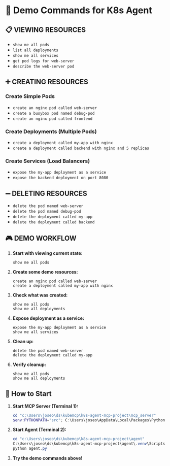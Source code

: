 # 🎯 Demo Commands for K8s Agent

## 📋 **VIEWING RESOURCES**
- `show me all pods`
- `list all deployments`
- `show me all services`
- `get pod logs for web-server`
- `describe the web-server pod`

## ➕ **CREATING RESOURCES**

### Create Simple Pods
- `create an nginx pod called web-server`
- `create a busybox pod named debug-pod`
- `create an nginx pod called frontend`

### Create Deployments (Multiple Pods)
- `create a deployment called my-app with nginx`
- `create a deployment called backend with nginx and 5 replicas`

### Create Services (Load Balancers)
- `expose the my-app deployment as a service`
- `expose the backend deployment on port 8080`

## ➖ **DELETING RESOURCES**
- `delete the pod named web-server`
- `delete the pod named debug-pod`
- `delete the deployment called my-app`
- `delete the deployment called backend`

## 🎮 **DEMO WORKFLOW**

1. **Start with viewing current state:**
   ```
   show me all pods
   ```

2. **Create some demo resources:**
   ```
   create an nginx pod called web-server
   create a deployment called my-app with nginx
   ```

3. **Check what was created:**
   ```
   show me all pods
   show me all deployments
   ```

4. **Expose deployment as a service:**
   ```
   expose the my-app deployment as a service
   show me all services
   ```

5. **Clean up:**
   ```
   delete the pod named web-server
   delete the deployment called my-app
   ```

6. **Verify cleanup:**
   ```
   show me all pods
   show me all deployments
   ```

## 🚀 **How to Start**

1. **Start MCP Server (Terminal 1):**
   ```powershell
   cd "c:\Users\joseo\ds\kubemcp\k8s-agent-mcp-project\mcp_server"
   $env:PYTHONPATH="src"; C:\Users\joseo\AppData\Local\Packages\PythonSoftwareFoundation.Python.3.12_qbz5n2kfra8p0\LocalCache\Local\pypoetry\Cache\virtualenvs\k8s-mcp-server-ZzDOt2Ac-py3.12\Scripts\python.exe -m uvicorn k8s_mcp_server.server:app --host 0.0.0.0 --port 8080 --reload
   ```

2. **Start Agent (Terminal 2):**
   ```powershell
   cd "c:\Users\joseo\ds\kubemcp\k8s-agent-mcp-project\agent"
   C:\Users\joseo\ds\kubemcp\k8s-agent-mcp-project\agent\.venv\Scripts\Activate.ps1
   python agent.py
   ```

3. **Try the demo commands above!**